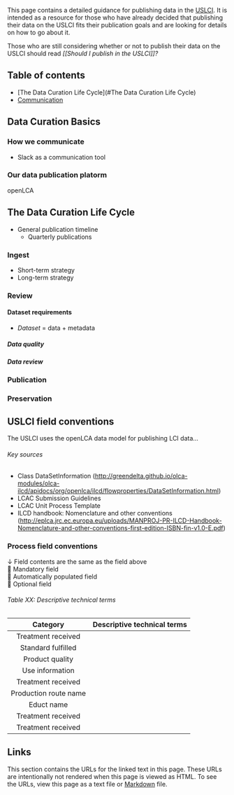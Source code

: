 This page contains a detailed guidance for publishing data in the [USLCI][uslci_landing].  It is intended as a resource for those who have already decided that publishing their data on the USLCI fits their publication goals and are looking for details on how to go about it.  

Those who are still considering whether or not to publish their data on the USLCI should read *[[Should I publish in the USLCI]]?*

## Table of contents
  * [The Data Curation Life Cycle](#The Data Curation Life Cycle)
  * [Communication](#Communication)

## Data Curation Basics

### How we communicate
  * Slack as a communication tool

### Our data publication platorm
 openLCA

## The Data Curation Life Cycle
  * General publication timeline
    * Quarterly publications

### Ingest
  * Short-term strategy
  * Long-term strategy

### Review  

#### Dataset requirements
* *Dataset* = data + metadata

##### Data quality
##### Data review

### Publication  
### Preservation

## USLCI field conventions
The USLCI uses the openLCA data model for publishing LCI data...

###### Key sources
* Class DataSetInformation (http://greendelta.github.io/olca-modules/olca-ilcd/apidocs/org/openlca/ilcd/flowproperties/DataSetInformation.html)
* LCAC Submission Guidelines
* LCAC Unit Process Template
* ILCD handbook: Nomenclature and other conventions (http://eplca.jrc.ec.europa.eu/uploads/MANPROJ-PR-ILCD-Handbook-Nomenclature-and-other-conventions-first-edition-ISBN-fin-v1.0-E.pdf)

### Process field conventions
&darr; Field contents are the same as the field above  
:small_red_triangle: Mandatory field  
:small_orange_diamond: Automatically populated field  
:small_blue_diamond: Optional field  

###### Table XX: Descriptive technical terms

| Category | Descriptive technical terms |   
|:---:|:---|    
| Treatment received |   |    
| Standard fulfilled |   |    
| Product quality |   |    
| Use information |   |    
| Treatment received |   |    
| Production route name |   |    
| Educt name |   |    
| Treatment received |   |    
| Treatment received |   |    

## Links
This section contains the URLs for the linked text in this page. These URLs are intentionally not rendered when this page is viewed as HTML.  To see the URLs, view this page as a text file or [Markdown][markdown] file.  

[markdown]: https://daringfireball.net/projects/markdown/  
[section_1]: https://github.nrel.gov/acarpent/uslci_admin/wiki/Should-I-publish-in-the-USLCI    
[section_2]: https://github.nrel.gov/acarpent/uslci_admin/wiki/How-to-publish-in-the-USLCI   
[section_3]: https://github.nrel.gov/acarpent/uslci_admin/wiki/FAQ    
[uslci_landing]: http://www.nrel.gov/lci/  
